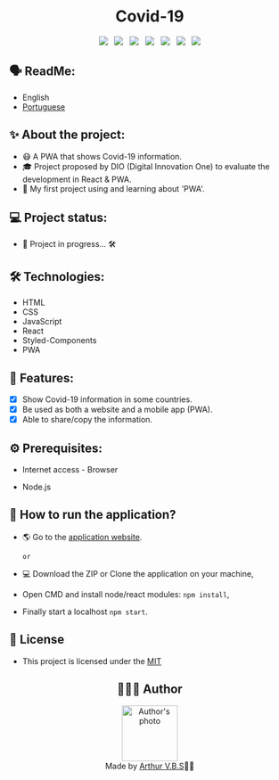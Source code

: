<h1 align="center">Covid-19</h1>

<div align="center">
  <img src="https://img.shields.io/badge/License-MIT-000?style=social&logo=json&logoColor=469BD2">
  &nbsp;
  <img src="https://img.shields.io/badge/GitHub-000?style=social&logo=github&logoColor=469BD2">
  &nbsp;
  <img src="https://img.shields.io/badge/HTML-000?style=social&logo=html5&logoColor=469BD2">
  &nbsp;
  <img src="https://img.shields.io/badge/CSS-000?style=social&logo=css3&logoColor=469BD2">
  &nbsp;
  <img src="https://img.shields.io/badge/JavaScript-000?style=social&logo=javascript&logoColor=469BD2">
  &nbsp;
  <img src="https://img.shields.io/badge/React-000?style=social&logo=react&logoColor=469BD2">
  &nbsp;
  <img src="https://img.shields.io/badge/PWA-000?style=social&logo=pwa&logoColor=469BD2">
</div>

## 🗣️ ReadMe:

- English
- [Portuguese](https://github.com/ArthurVBS/Covid-19/blob/main/README-pt.md)

## ✨ About the project:

- 😷 A PWA that shows Covid-19 information.
- 🎓 Project proposed by DIO (Digital Innovation One) to evaluate the development in React & PWA.
- 📲 My first project using and learning about 'PWA'. 

## 💻 Project status:

- 🚧 Project in progress... 🛠️

## 🛠 Technologies:

- HTML
- CSS
- JavaScript
- React
- Styled-Components
- PWA

## 📝 Features:

- [x] Show Covid-19 information in some countries.
- [x] Be used as both a website and a mobile app (PWA).
- [x] Able to share/copy the information.

## ⚙️ Prerequisites:

- Internet access - Browser

- Node.js

## 🚀 How to run the application?

- 🌎 Go to the [application website](https://arthurvbs.github.io/Covid-19/).

  `or`

- 💻 Download the ZIP or Clone the application on your machine,
- Open CMD and install node/react modules: `npm install`,
- Finally start a localhost `npm start`.

## 📝 License

- This project is licensed under the [MIT](https://github.com/ArthurVBS/Covid-19/blob/main/LICENSE)

<h2 align="center">👨🏽‍💻 Author</h2>
<div align="center">
  <img width="100px;" src="https://avatars.githubusercontent.com/u/84406367?v=4" alt="Author's photo"/>
  <br><span>Made by <a href="https://github.com/ArthurVBS" target="_blank" rel="external">Arthur V.B.S</a>✌🏽</span>
</div>
